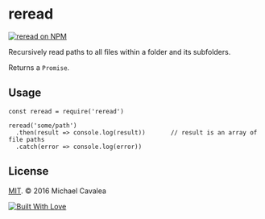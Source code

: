 # reread

[![reread on NPM](https://img.shields.io/npm/v/reread.svg?style=flat-square)](https://www.npmjs.com/package/reread)

Recursively read paths to all files within a folder and its subfolders.

Returns a `Promise`.

## Usage

```
const reread = require('reread')

reread('some/path')
  .then(result => console.log(result))       // result is an array of file paths
  .catch(error => console.log(error))
```

## License

[MIT](https://opensource.org/licenses/MIT). © 2016 Michael Cavalea

[![Built With Love](http://forthebadge.com/images/badges/built-with-love.svg)](http://forthebadge.com)
